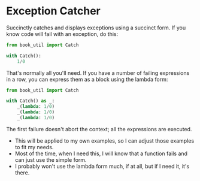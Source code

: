# Exception Catcher 

Succinctly catches and displays exceptions using a succinct form.
If you know code will fail with an exception, do this:

```python
from book_util import Catch

with Catch():
    1/0
```

That's normally all you'll need.
If you have a number of failing expressions in a row, you can express them as a block using the lambda form:

```python
from book_util import Catch

with Catch() as _:
    _(lambda: 1/0)
    _(lambda: 1/0)
    _(lambda: 1/0)
 ```

The first failure doesn't abort the context; all the expressions are executed.

- This will be applied to my own examples, so I can adjust those examples to fit my needs.
- Most of the time, when I need this, I will know that a function fails and can just use the simple form.
- I probably won't use the lambda form much, if at all, but if I need it, it's there. 
